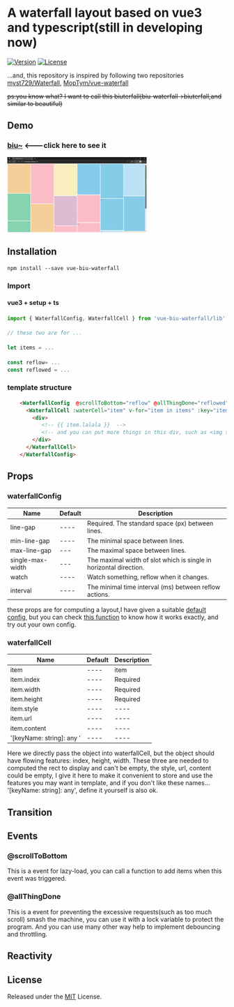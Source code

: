 # A waterfall layout based on vue3 and typescript(still in developing now)

[![Version](https://img.shields.io/npm/v/vue-biu-waterfall)](https://www.npmjs.com/package/vue-biu-waterfall)
[![License](https://img.shields.io/npm/l/vue-biu-waterfall)](LICENSE)

...and, this repository is inspired by following  two repositories [myst729/Waterfall](https://github.com/myst729/Waterfall),  [MopTym/vue-waterfall](https://github.com/MopTym/vue-waterfall)

~~ps:you know what? I want to call this biuterfall(biu-waterfall->biuterfall,and similar to beautiful)~~

## Demo

### [biu~](http://biubiubiu.huamurui.me)  <---click here to see it

![gif](./demonstration.gif)

## Installation

```shell
npm install --save vue-biu-waterfall
```

### Import

#### vue3 + setup + ts

```ts
import { WaterfallConfig, WaterfallCell } from 'vue-biu-waterfall/lib'

// these two are for ... 

let items = ...

const reflow= ...
const reflowed = ...
```

### template structure

```html
    <WaterfallConfig  @scrollToBottom="reflow" @allThingDone="reflowed">
      <WaterfallCell :waterCell="item" v-for="item in items" :key="item.index">
        <div>
           <!-- {{ item.lalala }}  -->
           <!-- and you can put more things in this div, such as <img src="item.url">...... -->
        </div>
      </WaterfallCell>
    </WaterfallConfig>

```

## Props

### waterfallConfig

Name | Default | Description
---- | ---- | ----
line-gap | ---- | Required. The standard space (px) between lines.
min-line-gap | ---- | The minimal space between lines.
max-line-gap | --- | The maximal space between lines.
single-max-width | --- |The maximal width of slot which is single in horizontal direction.
watch | ---- | Watch something, reflow when it changes.
interval | ---- | The minimal time interval (ms) between reflow actions.

these props are for computing a layout,I have given a suitable [default config](./lib/WaterfallConfig.vue), but you can check [this function](./lib/utils/calculate.ts) to know how it works exactly, and try out your own config.

### waterfallCell

Name | Default | Description
---- | ---- | ----
item | ---- | item
item.index | ---- | Required
item.width | ---- | Required
item.height | ---- | Required
item.style | ---- | ----
item.url | ---- | ----
item.content | ---- | ----
'[keyName: string]: any '| ---- | ----

Here we directly pass the object into waterfallCell, but the object should have flowing features:
index, height, width. These three are needed to computed the rect to display and can't be empty, the style, url, content could be empty, I give it here to make it convenient to store and use the features you may want in template, and if you don't like these names...  '[keyName: string]: any', define it yourself is also ok.

## Transition

## Events

### @scrollToBottom

This is a event for lazy-load, you can call a function to add items when this event was triggered.

### @allThingDone

This is a event for preventing the excessive requests(such as too much scroll) smash the machine, you can use it with a lock variable to protect the program. And you can use many other way help to implement debouncing and throttling.

## Reactivity

## License

Released under the [MIT](LICENSE) License.
